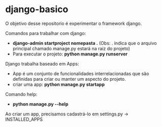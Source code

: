 # django-basico

O objetivo desse repositorio é experimentar o framework django.

Comandos para trabalhar com django:

- **django-admin startproject nomepasta .** (Obs: . indica que o arquivo principal chamado manage.py estará na raiz do projeto)
- Para executar o projeto: **python manage.py runserver**

Django trabalha baseado em Apps:

- App é um conjunto de funcionalidades interrelacionadas que são definidas para criar ou manter um aspecto do projeto.
- criar uma app: **python manage.py startapp**

Comando help:

- **python manage.py --help**

Ao criar um app, precisamos cadastrá-lo em settings.py -> INSTALLED_APPS
